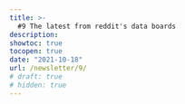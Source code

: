 ```yaml
---
title: >-
  #9 The latest from reddit's data boards
description:
showtoc: true
tocopen: true
date: "2021-10-18"
url: /newsletter/9/
# draft: true
# hidden: true
---
```

